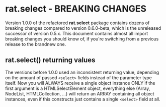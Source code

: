 rat.select - BREAKING CHANGES
=============================

Version 1.0.0 of the refactored **rat.select** package contains dozens of breaking changes compared 
to version 0.6.0-beta, which is the unreleased successor of version 0.5.x. This document contains 
almost all import breaking changes you should know of, if you're switching from a previous release 
to the brandnew one.


rat.select() returning values
-----------------------------

The versions before 1.0.0 used an inconsistent returning value, depending on the amount of passed 
`<select>` fields instead of the parameter type itself. Now you will ALWAYS receive a single object 
instance ONLY if the first argument is a HTMLSelectElement object, everything else (Array, NodeList, 
HTMLCollection, ...) will return an ARRAY containing all object instances, even if this constructs
just contains a single `<select>` field at all.
